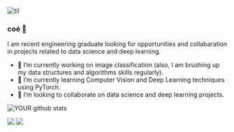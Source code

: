 ![til](https://media.giphy.com/media/v1.Y2lkPTc5MGI3NjExYjBjMTNkOTkyNzc0NDViZTY5ODkzMzliOWY2ZjhhYTljY2IzMmYxMiZlcD12MV9pbnRlcm5hbF9naWZzX2dpZklkJmN0PWc/f9nOGg4tZ1fvStTFeX/giphy.gif)

### coé 👋
I am recent engineering graduate looking for opportunities and collabaration in projects related to data science and deep learning.
- 🔭 I’m currently working on image classification (also, I am brushing up my data structures and algorithms skills regularly).
- 🌱 I’m currently learning Computer Vision and Deep Learning techniques using PyTorch.
- 🤝 I’m looking to collaborate on data science and deep learning projects. 

![YOUR github stats](https://github-readme-stats.vercel.app/api?username=USERNAME)

[<img src="https://img.shields.io/badge/twitter-%231DA1F2.svg?&style=for-the-badge&logo=twitter&logoColor=white" />](https://twitter.com/Aislxn) 
[<img src = "https://img.shields.io/badge/instagram-%23E4405F.svg?&style=for-the-badge&logo=instagram&logoColor=white">](https://www.instagram.com/Aislxn/) 

